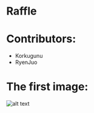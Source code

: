 # Raffle

# Contributors:
- Korkugunu
- RyenJuo


# The first image:

![alt text](https://image.prntscr.com/image/DA3Kf8b-SPS3aXYfcr2rBw.png)
